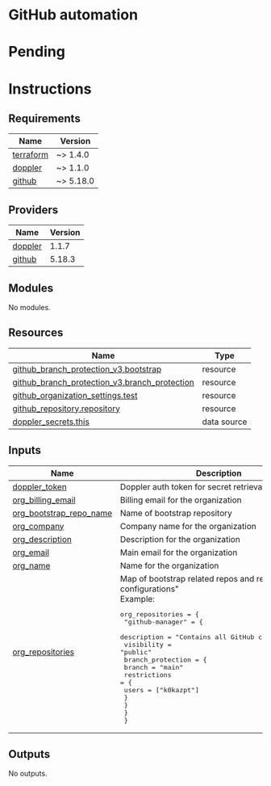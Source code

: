 # GitHub automation


# Pending


# Instructions

<!-- BEGINNING OF PRE-COMMIT-TERRAFORM DOCS HOOK -->
## Requirements

| Name | Version |
|------|---------|
| <a name="requirement_terraform"></a> [terraform](#requirement\_terraform) | ~> 1.4.0 |
| <a name="requirement_doppler"></a> [doppler](#requirement\_doppler) | ~> 1.1.0 |
| <a name="requirement_github"></a> [github](#requirement\_github) | ~> 5.18.0 |

## Providers

| Name | Version |
|------|---------|
| <a name="provider_doppler"></a> [doppler](#provider\_doppler) | 1.1.7 |
| <a name="provider_github"></a> [github](#provider\_github) | 5.18.3 |

## Modules

No modules.

## Resources

| Name | Type |
|------|------|
| [github_branch_protection_v3.bootstrap](https://registry.terraform.io/providers/integrations/github/latest/docs/resources/branch_protection_v3) | resource |
| [github_branch_protection_v3.branch_protection](https://registry.terraform.io/providers/integrations/github/latest/docs/resources/branch_protection_v3) | resource |
| [github_organization_settings.test](https://registry.terraform.io/providers/integrations/github/latest/docs/resources/organization_settings) | resource |
| [github_repository.repository](https://registry.terraform.io/providers/integrations/github/latest/docs/resources/repository) | resource |
| [doppler_secrets.this](https://registry.terraform.io/providers/DopplerHQ/doppler/latest/docs/data-sources/secrets) | data source |

## Inputs

| Name | Description | Type | Default | Required |
|------|-------------|------|---------|:--------:|
| <a name="input_doppler_token"></a> [doppler\_token](#input\_doppler\_token) | Doppler auth token for secret retrieval. | `string` | `""` | no |
| <a name="input_org_billing_email"></a> [org\_billing\_email](#input\_org\_billing\_email) | Billing email for the organization | `string` | n/a | yes |
| <a name="input_org_bootstrap_repo_name"></a> [org\_bootstrap\_repo\_name](#input\_org\_bootstrap\_repo\_name) | Name of bootstrap repository | `string` | n/a | yes |
| <a name="input_org_company"></a> [org\_company](#input\_org\_company) | Company name for the organization | `string` | n/a | yes |
| <a name="input_org_description"></a> [org\_description](#input\_org\_description) | Description for the organization | `string` | n/a | yes |
| <a name="input_org_email"></a> [org\_email](#input\_org\_email) | Main email for the organization | `string` | n/a | yes |
| <a name="input_org_name"></a> [org\_name](#input\_org\_name) | Name for the organization | `string` | n/a | yes |
| <a name="input_org_repositories"></a> [org\_repositories](#input\_org\_repositories) | Map of bootstrap related repos and respective configurations"<br>  Example:<pre>org_repositories = {<br>    "github-manager" = {<br>      description = "Contains all GitHub configurations"<br>      visibility = "public"<br>      branch_protection = {<br>        branch       = "main"<br>        restrictions = {<br>          users = ["k0kazpt"]<br>        }<br>      }<br>    }<br>  }</pre> | `any` | n/a | yes |

## Outputs

No outputs.
<!-- END OF PRE-COMMIT-TERRAFORM DOCS HOOK -->
